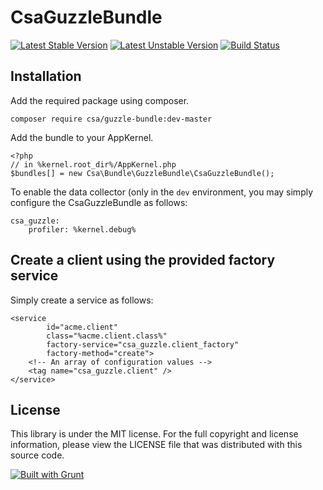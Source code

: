 CsaGuzzleBundle
===============

[![Latest Stable Version](https://poser.pugx.org/csa/guzzle-bundle/v/stable.png)](https://packagist.org/packages/csa/guzzle-bundle "Latest Stable Version")
[![Latest Unstable Version](https://poser.pugx.org/csa/guzzle-bundle/v/unstable.png)](https://packagist.org/packages/csa/guzzle-bundle "Latest Unstable Version")
[![Build Status](https://travis-ci.org/csarrazi/guzzle-bundle.png?branch=master)](https://travis-ci.org/csarrazi/guzzle-bundle "Build status")

Installation
------------

Add the required package using composer.

    composer require csa/guzzle-bundle:dev-master

Add the bundle to your AppKernel.

    <?php
    // in %kernel.root_dir%/AppKernel.php
    $bundles[] = new Csa\Bundle\GuzzleBundle\CsaGuzzleBundle();

To enable the data collector (only in the ```dev``` environment, you may simply configure the CsaGuzzleBundle as follows:

    csa_guzzle:
        profiler: %kernel.debug%

Create a client using the provided factory service
--------------------------------------------------

Simply create a service as follows:

    <service
            id="acme.client"
            class="%acme.client.class%"
            factory-service="csa_guzzle.client_factory"
            factory-method="create">
        <!-- An array of configuration values -->
        <tag name="csa_guzzle.client" />
    </service>

License
-------

This library is under the MIT license. For the full copyright and license
information, please view the LICENSE file that was distributed with this source
code.

[![Built with Grunt](https://cdn.gruntjs.com/builtwith.png)](http://gruntjs.com/)
